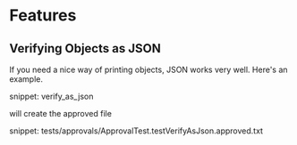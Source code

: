 # Features

## Verifying Objects as JSON

If you need a nice way of printing objects, JSON works very well.  Here's an example.

snippet: verify_as_json

will create the approved file

snippet: tests/approvals/ApprovalTest.testVerifyAsJson.approved.txt